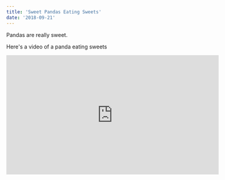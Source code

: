 ```yaml
---
title: 'Sweet Pandas Eating Sweets'
date: '2018-09-21'
---
```


Pandas are really sweet.

Here's a video of a panda eating sweets

<iframe width="560" height="315" src="https://www.youtube.com/embed/4n0xNbfJLR8" frameborder="0" allowfullscreen></iframe>

